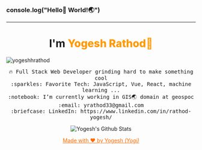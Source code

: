 ### console.log("Hello👋 World!🌏")

<hr></hr>
<h1 align="center">I'm <span style="color:#FF9900;font-weight:800">Yogesh Rathod👦</span>
</h1>
<p align="left"> <img src="https://komarev.com/ghpvc/?username=yogeshhrathod&label=Profile%20views&color=0e75b6&style=flat" alt="yogeshhrathod" /> </p>
<p align="center"> 
  <samp >
    🔥 Full Stack Web Developer grinding hard to make something cool  <br>
    :sparkles: Favorite Tech: JavaScript, Vue, React, machine learning ... <br>
    :notebook: I’m currently working in GIS🌏 domain at geospoc  <br>
    :email:	yrathod33@gmail.com <br>
    :briefcase: LinkedIn: https://www.linkedin.com/in/rathod-yogesh/ <br>
  </samp>
</p>


<p align="center">
<img align="center" src="https://github-readme-stats.vercel.app/api?username=yogeshhrathod&&show_icons=true" alt="Yogesh's Github Stats">
</p>

<p align="center" style="color:#FD6A02">
<u>
Made with ❤ by Yogesh <i>(Yogi)</i>
</u>
</p>
